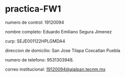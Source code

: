 # practica-FW1
numero de control: 19120094

nombre completo: Eduardo Emiliano Segura Jimenez

curp: SEJE001122HPLGMDA4

direccion de domicilio: San Jose Tilapa Coxcatlan Puebla 

numero de telefono: 9531303948.

correo institucional: 19120094@ajalpan.tecnm.mx
